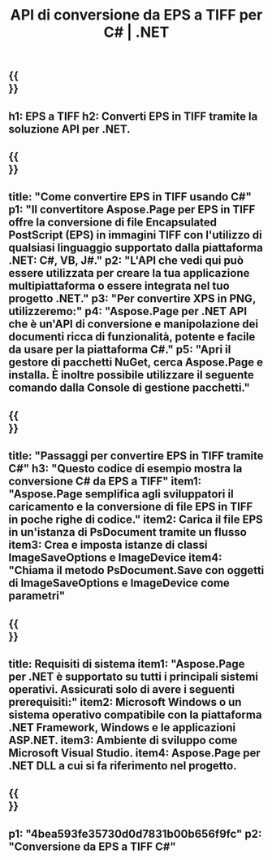 ﻿---
translation: true
template: /_templates/_conversion-child-net.md
title: API di conversione da EPS a TIFF per C# |  .NET
url: /net/conversion/eps-to-tiff/
description: Codice di esempio per la conversione C# da EPS a TIFF. Utilizzare il codice di esempio API per la conversione in batch di file EPS in TIFF all'interno di VB.NET, Asp.NET o qualsiasi applicazione basata su .NET.
informat: EPS
outformat: TIFF
otherformats: XPS PS
---

{{<section banner>}}
---
h1: EPS a TIFF
h2: Converti EPS in TIFF tramite la soluzione API per .NET.
---

{{<section overview>}}
---
title: "Come convertire EPS in TIFF usando C#"
p1: "Il convertitore Aspose.Page per EPS in TIFF offre la conversione di file Encapsulated PostScript (EPS) in immagini TIFF con l'utilizzo di qualsiasi linguaggio supportato dalla piattaforma .NET: C#, VB, J#."
p2: "L'API che vedi qui può essere utilizzata per creare la tua applicazione multipiattaforma o essere integrata nel tuo progetto .NET."
p3: "Per convertire XPS in PNG, utilizzeremo:"
p4: "Aspose.Page per .NET API che è un'API di conversione e manipolazione dei documenti ricca di funzionalità, potente e facile da usare per la piattaforma C#."
p5: "Apri il gestore di pacchetti NuGet, cerca Aspose.Page e installa. È inoltre possibile utilizzare il seguente comando dalla Console di gestione pacchetti."
---

{{<section feature1>}}
---
title: "Passaggi per convertire EPS in TIFF tramite C#"
h3: "Questo codice di esempio mostra la conversione C# da EPS a TIFF"
item1: "Aspose.Page semplifica agli sviluppatori il caricamento e la conversione di file EPS in TIFF in poche righe di codice."
item2: Carica il file EPS in un'istanza di PsDocument tramite un flusso
item3: Crea e imposta istanze di classi ImageSaveOptions e ImageDevice
item4: "Chiama il metodo PsDocument.Save con oggetti di ImageSaveOptions e ImageDevice come parametri"
---

{{<section feature2>}}
---
title: Requisiti di sistema
item1: "Aspose.Page per .NET è supportato su tutti i principali sistemi operativi. Assicurati solo di avere i seguenti prerequisiti:"
item2: Microsoft Windows o un sistema operativo compatibile con la piattaforma .NET Framework, Windows e le applicazioni ASP.NET.
item3: Ambiente di sviluppo come Microsoft Visual Studio.
item4: Aspose.Page per .NET DLL a cui si fa riferimento nel progetto.
---

{{<section gist>}}
---
p1: "4bea593fe35730d0d7831b00b656f9fc"
p2: "Conversione da EPS a TIFF C#"
---

